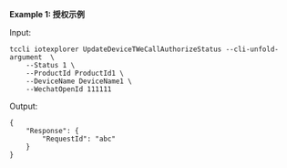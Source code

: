 **Example 1: 授权示例**



Input: 

```
tccli iotexplorer UpdateDeviceTWeCallAuthorizeStatus --cli-unfold-argument  \
    --Status 1 \
    --ProductId ProductId1 \
    --DeviceName DeviceName1 \
    --WechatOpenId 111111
```

Output: 
```
{
    "Response": {
        "RequestId": "abc"
    }
}
```

